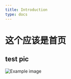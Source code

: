 ```yaml
---
title: Introduction
type: docs
---
```


# 这个应该是首页

## test pic


![Example image](/content/docs/test/pic/image.png)